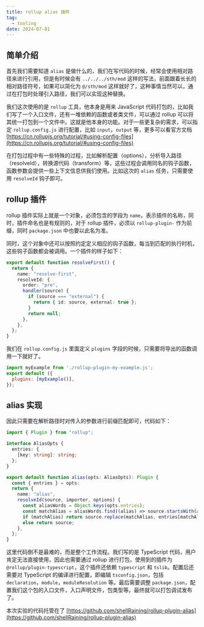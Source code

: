 ```yaml
---
title: rollup alias 插件
tag:
  - tooling
date: 2024-07-01
---
```


## 简单介绍

首先我们需要知道 `alias` 是做什么的，我们在写代码的时候，经常会使用相对路径来进行引用，但是有时候会有 `../../../sth/mod` 这样的写法，前面跟着长长的相对路径符号，如果可以简化为 `@/sth/mod` 这样就好了，这种事情当然可以，通过在打包时处理引入路径，我们可以实现这种替换。

我们这次使用的是 `rollup` 工具，他本身是用来 JavaScript 代码打包的，比如我们写了一个入口文件，还有一堆依赖的函数或者类文件，可以通过 rollup 可以将其统一打包到一个文件中。这就是他本身的功能。对于一些更复杂的需求，可以指定 `rollup.config.js` 进行配置，比如 `input`，`output` 等，更多可以看官方文档 [https://cn.rollupjs.org/tutorial/#using-config-files](https://cn.rollupjs.org/tutorial/#using-config-files)

在打包过程中有一些特殊的过程，比如解析配置（options），分析导入路径（resolveId），转换源代码（transform）等，这些过程会调用同名的钩子函数，函数参数会提供一些上下文信息供我们使用。比如这次的 `alias` 任务，只需要使用 `resolveId` 钩子即可。

## rollup 插件

rollup 插件实际上就是一个对象，必须包含的字段为 `name`，表示插件的名称，同时，插件命名也是有规则的，对于 rollup 插件，必须以 `rollup-plugin-` 作为前缀，同时 `package.json` 中也要以此名为准。

同时，这个对象中还可以按照约定定义相应的钩子函数，每当到匹配的执行时机，这些钩子函数都会被调用。一个插件的样子如下：

```typescript
export default function resolveFirst() {
  return {
    name: "resolve-first",
    resolveId: {
      order: "pre",
      handler(source) {
        if (source === "external") {
          return { id: source, external: true };
        }
        return null;
      },
    },
  };
}
```

我们在 `rollup.config.js` 里面定义 `plugins` 字段的时候，只需要将导出的函数调用一下就好了。

```JavaScript
import myExample from './rollup-plugin-my-example.js';
export default ({
  plugins: [myExample()],
});
```

## alias 实现

因此只需要在解析路径时对传入的参数进行前缀匹配即可，代码如下：

```TypeScript
import { Plugin } from "rollup";

interface AliasOpts {
  entries: {
    [key: string]: string;
  };
}

export default function alias(opts: AliasOpts): Plugin {
  const { entries } = opts;
  return {
    name: "alias",
    resolveId(source, importer, options) {
      const aliasWords = Object.keys(opts.entries);
      const matchAlias = aliasWords.find((alias) => source.startsWith(alias));
      if (matchAlias) return source.replace(matchAlias, entries[matchAlias]);
      else return source;
    },
  };
}
```

这里代码倒不是最难的，而是整个工作流程。我们写的是 TypeScript 代码，用户肯定无法直接使用，因此也需要通过 rollup 进行打包，使用到的插件为 `@rollup/plugin-typescript`，这个插件还依赖 `typescript` 和 `tslib`。配置后还需要对 TypeScript 的编译进行配置，即编辑 `tsconfig.json`，包括 `declaration`，`module`，`moduleResolution` 等。最后需要调整 `package.json`，配置我们这个包的入口文件，入口声明文件，包类型等。最终就可以打包调试发布了。

本次实验的代码托管在了 [https://github.com/shellRaining/rollup-plugin-alias](https://github.com/shellRaining/rollup-plugin-alias)
